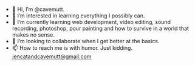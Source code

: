 - 👋 Hi, I’m @cavemutt.
- 👀 I’m interested in learning everything I possibly can.
- 🌱 I’m currently learning web development, video editing, sound recording, photoshop, pour painting and how to survive in a world that makes no sense.
- 💞️ I’m looking to collaborate when I get better at the basics.
- 📫 How to reach me is with humor. Just kidding. jencatandcavemutt@gmail.com

<!---
cavemutt/cavemutt is a ✨ special ✨ repository because its `README.md` (this file) appears on your GitHub profile.
You can click the Preview link to take a look at your changes.
--->
